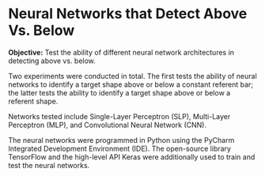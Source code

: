 # Neural Networks that Detect Above Vs. Below

**Objective:** Test the ability of different neural network architectures in detecting above vs. below.

Two experiments were conducted in total. The first tests the ability of neural networks to identify a target shape above or below a constant referent bar; the latter tests the ability to identify a target shape above or below a referent shape.

Networks tested include Single-Layer Perceptron (SLP), Multi-Layer Perceptron (MLP), and Convolutional Neural Network (CNN).

The neural networks were programmed in Python using the PyCharm Integrated Development Environment (IDE). The open-source library TensorFlow and the high-level API Keras were additionally used to train and test the neural networks.
